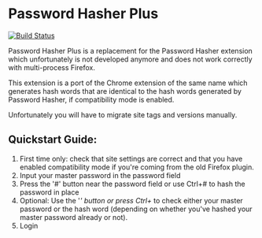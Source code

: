 # Password Hasher Plus

[![Build Status](https://travis-ci.org/simu/passwordhasherplus.svg?branch=master)](http://travis-ci.org/simu/oasswordhasherplus)

Password Hasher Plus is a replacement for the Password Hasher
extension which unfortunately is not developed anymore and does not
work correctly with multi-process Firefox.

This extension is a port of the Chrome extension of the same name
which generates hash words that are identical to the hash words
generated by Password Hasher, if compatibility mode is enabled.

Unfortunately you will have to migrate site tags and versions manually.

## Quickstart Guide:

1) First time only: check that site settings are correct and that you have enabled compatibility mode if you're coming from the old Firefox plugin.
1) Input your master password in the password field
1) Press the '#' button near the password field or use Ctrl+# to hash the password in place
1) Optional: Use the '*' button or press Ctrl+* to check either your master password or the hash word (depending on whether you've hashed your master password already or not).
1) Login
